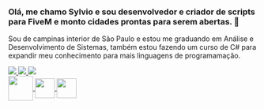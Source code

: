 ### Olá, me chamo Sylvio e sou desenvolvedor e criador de scripts para FiveM e monto cidades prontas para serem abertas. 👋

Sou de campinas interior de São Paulo e estou me graduando em Análise e Desenvolvimento de Sistemas, também estou fazendo um curso de C# para expandir meu conhecimento para mais linguagens de programamação.
<!--
**SylvioLeonZanotti/SylvioLeonZanotti** is a ✨ _special_ ✨ repository because its `README.md` (this file) appears on your GitHub profile.

Here are some ideas to get you started:

- 🔭 I’m currently working on ...
- 🌱 I’m currently learning ...
- 👯 I’m looking to collaborate on ...
- 🤔 I’m looking for help with ...
- 💬 Ask me about ...
- 📫 How to reach me: ...
- 😄 Pronouns: ...
- ⚡ Fun fact: ...
-->
<a href="https://www.instagram.com/osylviozanotti" alt="Instagram" target="_blank">
  <img src="https://img.shields.io/badge/-Instagram-DF0174?style=for-the-badge&labelColor=DF0174&logo=instagram&logoColor=white&link=https://www.instagram.com/osylviozanotti">
</a>

<a href="https://www.discord.gg/dSk5sbYu7N" alt="Discord" target="_blank">
  <img src="https://img.shields.io/badge/-Discord-00ccff?style=for-the-badge&labelColor=00ccff&logo=discord&logoColor=white&link=https://www.discord.gg/dSk5sbYu7N">
</a>

<a href="https://www.linkedin.com/in/sylviolzanotti/" alt="linkedin" target="_blank">
  <img src="https://img.shields.io/badge/-Linkedin-00ccff?style=for-the-badge&labelColor=00ccff&logo=discord&logoColor=white&link=https://www.linkedin.com/in/sylviolzanotti/>
</a>


<div style="display: inline_block"><br>
  <img align="center" alt="" height="50" width="50" src="https://cdn.discordapp.com/attachments/1034653600389025903/1109539080255066234/icons8-lua-language-64.png">
  <img align="center" alt="" height="40" width="40" src="https://cdn.discordapp.com/attachments/1034653600389025903/1109538223593623562/icons8-html-48.png"> 
  <img align="center" alt="" height="40" width="40" src="https://cdn.discordapp.com/attachments/1034653600389025903/1109538724729081906/icons8-fivem-48.png"> 
</div>
